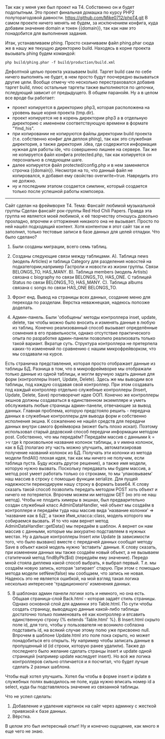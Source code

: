 Так как у меня уже был проект на T4. Собственно он и будет подопытным. Это проект финальная домашка по курсу PHP2 полуторагодовой давности.
https://github.com/Mike0712/phpT4.git
В самом проекте ничего менять не будем, за исключением конфига, куда добавим значение domain и токен {{domain}}, так как нам это понадобится для выполнения задания.

Итак, устанавливаем phing. Просто скаичиваем файл phing.phar сюда же в нашу же текущую директорию build.
Находясь в корне проекта вызывать phing будем командой:
```
php build/phing.phar -f build/production/build.xml

```

Дефолтной целью проекта указываем build. Таргет build сам по себе ничего выполнять не будет, в нем просто будут поочередно вызываться другие цели.
Вообще отмечу что несколько перестраховался добавив таргет build, плюс остальные таргеты также выполняются по цепочки, пследующий зависит от предыдущего. В общем паранойя.
Ну а в целом все вроде бы работает:
- проект копируется в директорию php3, которая расположена на уровень выше корня проекта (tmp.dir).
- проект копируется не в корень директории php3 а в отдельную директорию с имененем соответствующую времени в формате "Ymd_his".
- при копировании не копируются файлы директории build проекта (т.е. собственно конфиг для деплоя phing), так как это служебная директория, а также директория .idea, где содержится информация нужная для работы ide, что совершенно лишнее на сервере.
Так же не копируется файл конфига protected.php, так как копируется он персонально в следующем шаге.
- далее копируется файл protected/config.php и в нем заменяется строчка {{domain}}. Несмотря на то, что данный файл не копировался, я добавил ему свойство overwrite=true. Навредить это не должно.
- ну и последним этапом создается симлинк, который создается только после успешной работы композера.


* * *

Сайт сделан на фреймворке Т4. Тема: Фансайт любимой музыкальной группы
Сделан фансайт рок-группы Red Hod Chili Papers.
Правда эта группа не является моей любимой, к её творчеству отношусь довольно прохладно, впрочем и отторжения никакого
она не вызывает. Просто по ней нашёл подходящий контент. Хотя контентом я этот сайт так и не заполнил, только тестовые
записи в базе данных для целей отладки. Что было сделано?

1. Были созданы миграции, всего семь таблиц.

2. Созданы следующие связи между таблицами.
A). Таблица news (модель Articles) и таблица Category для разделения новостей на
подкатегории,например Гастроли и новости из жизни группы.
Связи BELONGS_TO, HAS_MANY.
B). Таблица members (модель Artists) связана с biography по связи BELONGS_TO, HAS_ONE. С таблицей Status по связи
BELONGS_TO, HAS_MANY.
C). Таблица albums связана с songs по связи HAS_ONE BELONGS_TO.

3. Фронт енд. Вывод на страницы всех данных, создание меню для перехода по разделам. Верстка неважнецкая, надеюсь
попозже доделать.

4. Админ-панель. Были 'обобщены' методы контроллера inset, update, delete, так чтобы можно было вносить и изменять
данные в любую из таблиц. Конечно реализованный способ вызывает определённые сомнения в его правильности, однако
отсутствие практического опыта по разработке админ-панели позволило реализовать только такой вариант. Вкратце суть.
Структура контроллера не претерпела каких-то изменений по сравнению с нашим микрофрейворком, что мы создавали на курсе.

Есть страничка представления, которая просто отображает данные из таблицы БД. Разница в том, что в микрофреймворке
мы отображали только данные из одной таблицы, и могли вручную задать данные для форм (контроллеры Insert, Update, Delete).
Здесь же мы выводим все таблицы, под каждую создавая свой контроллер. При этом создавать под каждый контроллер отдельно
служебные контроллеры (Insert, Update, Delete, Save) противоречит идее ООП.
Конечно же контроллеры экшнов должны создаваться в единственном экземпляре и уметь обслуживать любые страницы
админ-панели, отвечающие за вывод данных.
Главная проблема, которую предстояло решить - передача данных в служебные контроллеры для вывода форм и собственно
исполнения экшна.
К сожалению не нашёл средств для передачи данных внутри самого фреймворка (может быть плохо искал). Поэтому использовал
старый дедовский способ передачи информации методом post.
Собственно, что мы передаём? Передаём массив с данными k = >v где k произвольное название колонок таблицы, а v
имена колонок, как в БД (полагаю эту часть можно улучшить, автоматизировав получение названий колонок из БД. Получать
эти колонки из метода модели findAll() плохая идея, так как мы ничего не получим, если таблица пуста. Буду искать другое
решение), а также имя модели, которую нужно вызвать.
Поскольку передавать мы будем массив, а метод post умеет работать только со строками, то мы 'упаковываем' наш массив
в строку c помощью функции serialize. Для пущей надежности перекодируем нашу строку в формать base64. К слову сказать
такой способ позволить передать методом POST хоть объект и ничего не потеряется. Впрочем можем ии методом GET (но это
не наш метод).
Чтобы не плодить химеры в экшнах, был предварительно создан служебный класс AdminDataHandler, чей объект мы создаём в
контроллере и передаём туда наш массив вида 'название колонки' => 'название как в БД', а также Имя_класса::class,
модель которого мы собираемся вызвать. И то что нам вернет метод AdminDataHandler::getData() мы передаём в шаблон.
А вернет он нам массив с данными, которые мы аккуратно подставляем в нужных местах.
Ну а дальше контроллеры Insert или Update (в зависимости того, что было вызвано) вместе с передачей данных сообщат
методу Save в объект какой модель нужно 'вставить' данные.
К слову сказать, при изменении данных мы также создаём новый объект, а не вызываем статитечкий метод findByPk($id)
(передаём ему значение).
Передо мной стояла диллема какой способ выбрать, я выбрал первый. Т.е. мы создаём новую запись, которая 'затирает'
старую. При этом с помощью метода модели setNew(false) мы сообщаем, что запись не новая.
Надеюсь это не является ошибкой, на мой взгляд такая логика несколько интереснее 'традиционного' изменения
данных.

5. В шаблонах админ панели логики хоть и немного, но она есть. Общаая страница-слой Back.html - которая задаёт стиль
страницы. Однако основной слой для админки это Table.html. По сути чтобы создать страницу, выводящую данные какой-либо
таблицы достаточно только поименовать её как контроллер и втсавить единственную строку {% extends 'Table.html' %}.
В Insert.html скрыто поле id, для того, чтобы у пользователя не возникло соблазна подставить id, на всякий случае этому
полю уже присвоено null.
Впрочем в шаблоне Update.html это поле пока скрыто, но может понадобиться его открыть. Ну например чтобы записать данные
в пропущенный id (id строки, которую ранее удалили). Также до последнего было желание сделать странцы insert и update
одной страницей (например update наследует insert). Но всё же логика контроллеров сильно отличается и я посчитал, что
будет лучше сделать 2 разных шаблона.

Чтобы ещё хотел улучшить. Хотел бы чтобы в форме insert и ipdate в служебных полях выводилось не поле, куда нужно вписать
номер id а select, куда бы подставлялось значение из связанной таблицы.

Что не успел сделать:

1. Добавление и удаление картинок на сайт через админку с жесткой привязкой к базе данных.
2. Вёрстка.

В целом это был интересный опыт! Ну и конечно ощущение, как много я еще чего не знаю.